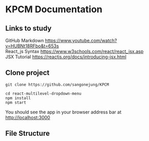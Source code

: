 # KPCM Documentation

## Links to study
GitHub Markdown https://www.youtube.com/watch?v=HUBNt18RFbo&t=653s <br />
React_js Syntax https://www.w3schools.com/react/react_jsx.asp <br/>
JSX Tutorial https://reactjs.org/docs/introducing-jsx.html

## Clone project

```
git clone https://github.com/sangonejung/KPCM
```

```
cd react-multilevel-dropdown-menu
npm install
npm start
```

You should see the app in your browser address bar at [http://localhost:3000](http://localhost:3000)

## File Structure
